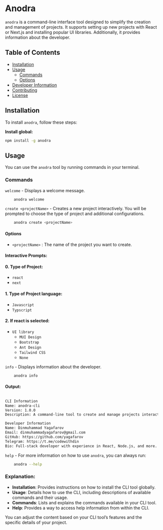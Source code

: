 # Anodra

`anodra` is a command-line interface tool designed to simplify the creation and management of projects. It supports setting up new projects with React or Next.js and installing popular UI libraries. Additionally, it provides information about the developer.

## Table of Contents

- [Installation](#installation)
- [Usage](#usage)
  - [Commands](#commands)
  - [Options](#options)
- [Developer Information](#developer-information)
- [Contributing](#contributing)
- [License](#license)

## Installation

To install `anodra`, follow these steps:

**Install global:**
   ```sh
   npm install -g anodra 
   ```

## Usage

You can use the `anodra` tool by running commands in your terminal.

### Commands

`welcome` - Displays a welcome message.

```sh
    anodra welcome
```
`create <projectName>` - Creates a new project interactively. You will be prompted to choose the type of project and additional configurations.

```sh
    anodra create <projectName>
```

#### Options

- `<projectName>` : The name of the project you want to create.

#### Interactive Prompts:
#### 0. Type of Project:
 - `react`
 - `next`

#### 1. Type of Project language:
 - `Javascript`
 - `Typscript`

#### 2. If react is selected:
 - `UI library`
    - `MUI Design`
    - `Bootstrap`
    - `Ant Design`
    - `Tailwind CSS`
    - `None`

`info` - Displays information about the developer.

```sh
    anodra info
```

#### Output:
```sh

CLI Information
Name: anodra-cli
Version: 1.0.0
Description: A command-line tool to create and manage projects interactively.

Developer Information
Name: Dinmuhammad Yagafarov
Email: dinmuhammadyagafarov@gmail.com
GitHub: https://github.com/yagafarov
Telegram: https://t.me/codewithdin
Bio: Full-stack developer with experience in React, Node.js, and more.

```

`help` - For more information on how to use `anodra`, you can always run:

```sh
    anodra --help
```


### Explanation:

- **Installation**: Provides instructions on how to install the CLI tool globally.
- **Usage**: Details how to use the CLI, including descriptions of available commands and their usage.
- **Commands**: Lists and explains the commands available in your CLI tool.
- **Help**: Provides a way to access help information from within the CLI.

You can adjust the content based on your CLI tool’s features and the specific details of your project.


